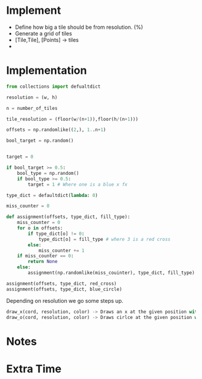 # Implement

- Define how big a tile should be from resolution. (%)
- Generate a grid of tiles
- [Tile,Tile], [Points] -> tiles
- 




# Implementation


```python
from collections import defualtdict

resolution = (w, h)

n = number_of_tiles

tile_resolution = (floor(w/(n+1)),floor(h/(n+1)))

offsets = np.randomlike((2,), 1..n+1)

bool_target = np.random()


target = 0

if bool_target >= 0.5:
    bool_type = np.random()
    if bool_type >= 0.5:
        target = 1 # Where one is a blue x fx 

type_dict = defaultdict(lambda: 0)

miss_counter = 0

def assignment(offsets, type_dict, fill_type):
    miss_counter = 0
    for o in offsets:
        if type_dict[o] != 0:
            type_dict[o] = fill_type # where 3 is a red cross
        else:
            miss_counter += 1
    if miss_counter == 0:
        return None
    else:
        assignment(np.randomlike(miss_couinter), type_dict, fill_type)

assignment(offsets, type_dict, red_cross)
assignment(offsets, type_dict, blue_circle)
```

Depending on resolution we go some steps up.

```python
draw_x(cord, resolution, color) -> Draws an x at the given position with some color and size based on the resolution.
draw_o(cord, resolution, color) -> Draws cirlce at the given position with some color and size based on the resolution.
```


# Notes


    
# Extra Time
